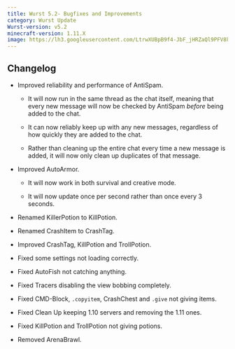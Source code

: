 ```yaml
---
title: Wurst 5.2- Bugfixes and Improvements
category: Wurst Update
Wurst-version: v5.2
minecraft-version: 1.11.X
image: https://lh3.googleusercontent.com/LtrwXUBpB9f4-JbF_jHRZaQl9PFV8kKQIcQWaDk0aS2ra5ZBy85IJFIlDYBxhJ1XpcMYaQEiAlY3dB6NBhADOnsfYcT3aBA4S7AHZGxtOxEIYNNnnR9YxLcXjjy1O7vKp1ZnCsL1chgY20q3DRfKc_cEnmesqsLHTrs8HwTpn8WVdWjCG8jd4dnps_RmV8J59fUamUv2kvb44Fm7HJu7VQ6WC04oGIYK-7Pbu1CWPwDprEw5buoDpvuJ7q8_Ar8V195pKl3JstJO5jMcnJXd6ch8tf1L90HB-dupMnkf1YdMJU3bVJAFFWA6PCxnrQhmT29J_n7uZQwZ2nJuteabfw51Dgr0I34iMM9ECHPzxYklX-AMF6_bawp_yVGJRYm80N4ZJDdL7ukiubcKs7bNrDzW_a1rQuFEpKzJlmnlNV4o7Wv46u_BlBPrLp0Vm4fnJ1y_k1QkYjz_aSjDBE2BhG2IBUha8-tg7FpomLEz88BwW9cblxs3MeMf20Nrq6fHAfAqEA3DCjJXNjjc-akLwfOrRc2GTdGXCwftH9_xPfG1F7J_vgKIUVq7bISz1qKnJWXnjgRZqQ-rsvhA_U5_ED5EQd4NSE-TxpSi2vAuXXPXVad7OM9KYf64jvXuMu47_BXMrC7joCnUCMatIykhw7ngsneiBtpvDnRZ_rP9Pw=w1280-h720-no
---
```

## Changelog

- Improved reliability and performance of AntiSpam.

  - It will now run in the same thread as the chat itself, meaning that every new message will now be checked by AntiSpam _before_ being added to the chat.

  - It can now reliably keep up with any new messages, regardless of how quickly they are added to the chat.

  - Rather than cleaning up the entire chat every time a new message is added, it will now only clean up duplicates of that message.

- Improved AutoArmor.

  - It will now work in both survival and creative mode.

  - It will now update once per second rather than once every 3 seconds.

- Renamed KillerPotion to KillPotion.

- Renamed CrashItem to CrashTag.

- Improved CrashTag, KillPotion and TrollPotion.

- Fixed some settings not loading correctly.

- Fixed AutoFish not catching anything.

- Fixed Tracers disabling the view bobbing completely.

- Fixed CMD-Block, `.copyitem`, CrashChest and `.give` not giving items.

- Fixed Clean Up keeping 1.10 servers and removing the 1.11 ones.

- Fixed KillPotion and TrollPotion not giving potions.

- Removed ArenaBrawl.
